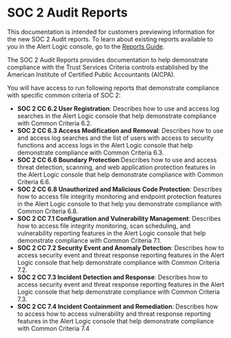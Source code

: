 # SOC 2 Audit Reports

This documentation is intended for customers previewing information for the new SOC 2 Audit reports. To learn about existing reports available to you in the Alert Logic console, go to the [Reports Guide](../reports.md).

The SOC 2 Audit Reports provides documentation to help demonstrate compliance with the Trust Services Criteria controls established by the American Institute of Certified Public Accountants (AICPA).

You will have access to run following reports that demonstrate compliance with specific common criteria of SOC 2:

* **SOC 2 CC 6.2 User Registration**:  Describes how to use and access log searches   in the Alert Logic console that help demonstrate compliance with Common Criteria 6.2.
* **SOC 2 CC 6.3 Access Modification and Removal**: Describes how to  use and access log searches and the list of users with access to security functions and access logs  in the Alert Logic console that help demonstrate compliance with Common Criteria 6.3.
* **SOC 2 CC 6.6 Boundary Protection**:Describes how to  use and access threat detection, scanning, and web application protection features in the Alert Logic console that help demonstrate compliance with Common Criteria 6.6.
* **SOC 2 CC 6.8 Unauthorized and Malicious Code Protection**: Describes how to access file integrity monitoring and endpoint protection features in the Alert Logic console to that help you demonstrate compliance with Common Criteria 6.8.
* **SOC 2 CC 7.1 Configuration and Vulnerability Management**: Describes how to access file integrity monitoring, scan scheduling, and vulnerability reporting features in the Alert Logic console that help demonstrate compliance with Common Criteria 7.1.
* **SOC 2 CC 7.2 Security Event and Anomaly Detection**: Describes how to access security event and threat response reporting features in the Alert Logic console that help demonstrate compliance with Common Criteria 7.2.
* **SOC 2 CC 7.3 Incident Detection and Response**: Describes how to access security event and threat response reporting features in the Alert Logic console that help demonstrate compliance with Common Criteria 7.3.
* **SOC 2 CC 7.4 Incident Containment and Remediation**: Describes how to access how to access vulnerability and threat response reporting features in the Alert Logic console that help demonstrate compliance with Common Criteria 7.4
